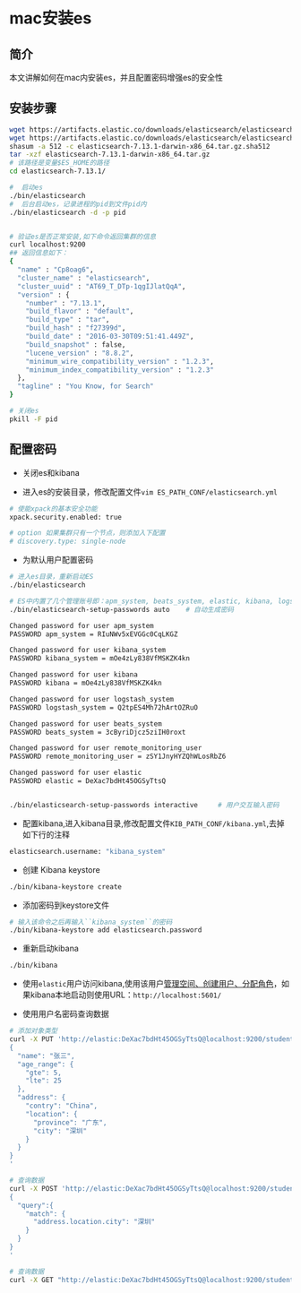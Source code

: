 # mac安装es

## 简介

本文讲解如何在mac内安装es，并且配置密码增强es的安全性

## 安装步骤 

```bash 
wget https://artifacts.elastic.co/downloads/elasticsearch/elasticsearch-7.13.1-darwin-x86_64.tar.gz
wget https://artifacts.elastic.co/downloads/elasticsearch/elasticsearch-7.13.1-darwin-x86_64.tar.gz.sha512
shasum -a 512 -c elasticsearch-7.13.1-darwin-x86_64.tar.gz.sha512 
tar -xzf elasticsearch-7.13.1-darwin-x86_64.tar.gz
# 该路径是变量$ES_HOME的路径
cd elasticsearch-7.13.1/ 

#  启动es 
./bin/elasticsearch
#  后台启动es，记录进程的pid到文件pid内
./bin/elasticsearch -d -p pid


# 验证es是否正常安装,如下命令返回集群的信息 
curl localhost:9200
## 返回信息如下：
{
  "name" : "Cp8oag6",
  "cluster_name" : "elasticsearch",
  "cluster_uuid" : "AT69_T_DTp-1qgIJlatQqA",
  "version" : {
    "number" : "7.13.1",
    "build_flavor" : "default",
    "build_type" : "tar",
    "build_hash" : "f27399d",
    "build_date" : "2016-03-30T09:51:41.449Z",
    "build_snapshot" : false,
    "lucene_version" : "8.8.2",
    "minimum_wire_compatibility_version" : "1.2.3",
    "minimum_index_compatibility_version" : "1.2.3"
  },
  "tagline" : "You Know, for Search"
}

# 关闭es 
pkill -F pid


```



## 配置密码

* 关闭es和kibana

* 进入es的安装目录，修改配置文件``vim ES_PATH_CONF/elasticsearch.yml``

```bash 
# 使能xpack的基本安全功能 
xpack.security.enabled: true

# option 如果集群只有一个节点，则添加入下配置
# discovery.type: single-node


```

* 为默认用户配置密码

```bash 
# 进入es目录，重新启动ES 
./bin/elasticsearch

# ES中内置了几个管理账号即：apm_system, beats_system, elastic, kibana, logstash_system, remote_monitoring_user，使用之前，首先需要添加一下密码。新打开一个窗口，执行如下命令配置密码``cd ES_INSTALL_PATH``，如下选择一个方式配置密码
./bin/elasticsearch-setup-passwords auto    # 自动生成密码

Changed password for user apm_system
PASSWORD apm_system = RIuNWv5xEVGGc0CqLKGZ

Changed password for user kibana_system
PASSWORD kibana_system = mOe4zLy838VfMSKZK4kn

Changed password for user kibana
PASSWORD kibana = mOe4zLy838VfMSKZK4kn

Changed password for user logstash_system
PASSWORD logstash_system = Q2tpES4Mh72hArtOZRuO

Changed password for user beats_system
PASSWORD beats_system = 3cByriDjcz5ziIH0roxt

Changed password for user remote_monitoring_user
PASSWORD remote_monitoring_user = zSY1JnyHYZQhWLosRbZ6

Changed password for user elastic
PASSWORD elastic = DeXac7bdHt45OGSyTtsQ


./bin/elasticsearch-setup-passwords interactive     # 用户交互输入密码

```


* 配置kibana,进入kibana目录,修改配置文件``KIB_PATH_CONF/kibana.yml``,去掉如下行的注释

```bash 
elasticsearch.username: "kibana_system"
```

* 创建 Kibana keystore

```bash 
./bin/kibana-keystore create
```

* 添加密码到keystore文件

```bash 
# 输入该命令之后再输入``kibana_system``的密码
./bin/kibana-keystore add elasticsearch.password
```

* 重新启动kibana

```bash 
./bin/kibana
```

* 使用``elastic``用户访问kibana,使用该用户[管理空间、创建用户、分配角色](https://www.elastic.co/guide/en/kibana/7.13/tutorial-secure-access-to-kibana.html)，如果kibana本地启动则使用URL：``http://localhost:5601/``
  


* 使用用户名密码查询数据

```bash 
# 添加对象类型
curl -X PUT 'http://elastic:DeXac7bdHt45OGSyTtsQ@localhost:9200/student/_doc/3' -H "Content-Type: application/json" -d '
{
  "name": "张三",
  "age_range": {
    "gte": 5,
    "lte": 25
  },
  "address": {
    "contry": "China",
    "location": {
      "province": "广东",
      "city": "深圳"
    }
  }
}
'

# 查询数据
curl -X POST 'http://elastic:DeXac7bdHt45OGSyTtsQ@localhost:9200/student/_search' -H "Content-Type: application/json" -d '
{
  "query":{
    "match": {
      "address.location.city": "深圳"
    }
  }
}
'

# 查询数据
curl -X GET "http://elastic:DeXac7bdHt45OGSyTtsQ@localhost:9200/student/_doc/3?pretty"
```
